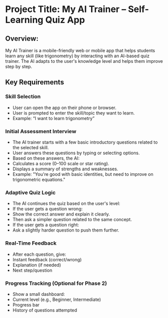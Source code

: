 # Project Title: My AI Trainer – Self-Learning Quiz App
## Overview:
My AI Trainer is a mobile-friendly web or mobile app that helps students learn any skill (like trigonometry) by interacting with an AI-based quiz trainer. The AI adapts to the user's knowledge level and helps them improve step by step.

## Key Requirements
### Skill Selection
-  User can open the app on their phone or browser.
- User is prompted to enter the skill/topic they want to learn.
- Example: “I want to learn trigonometry”

### Initial Assessment Interview
- The AI trainer starts with a few basic introductory questions related to the selected skill.
- User answers these questions by typing or selecting options.
- Based on these answers, the AI:
- Calculates a score (0–100 scale or star rating).
- Displays a summary of strengths and weaknesses.
- Example: "You're good with basic identities, but need to improve on trigonometric equations."

### Adaptive Quiz Logic
- The AI continues the quiz based on the user's level:
- If the user gets a question wrong:
- Show the correct answer and explain it clearly.
- Then ask a simpler question related to the same concept.
- If the user gets a question right:
- Ask a slightly harder question to push them further.

### Real-Time Feedback
- After each question, give:
- Instant feedback (correct/wrong)
- Explanation (if needed)
- Next step/question

### Progress Tracking (Optional for Phase 2)
- Show a small dashboard:
- Current level (e.g., Beginner, Intermediate)
- Progress bar
- History of questions attempted

